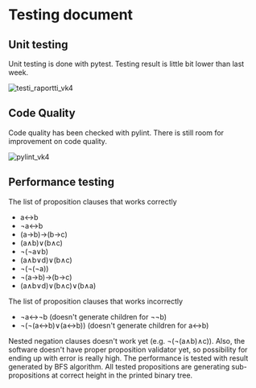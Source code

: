 # Testing document

## Unit testing
Unit testing is done with pytest. Testing result is little bit lower than last week.

![testi_raportti_vk4](https://user-images.githubusercontent.com/94007460/204107975-b8230ee0-2eb5-4839-aacd-e302ef04327a.png)


## Code Quality
Code quality has been checked with pylint. There is still room for improvement on code quality.

![pylint_vk4](https://user-images.githubusercontent.com/94007460/204107968-da117fcb-04e3-46ac-8d50-60cf93794711.png)

## Performance testing

The list of proposition clauses that works correctly
- a↔b
- ¬a↔b
- (a→b)→(b→c)
- (a∧b)∨(b∧c)
- ¬(¬a∨b)
- (a∧b∨d)∨(b∧c)
- ¬(¬(¬a))
- ¬(a→b)→(b→c)
- (a∧b∨d)∨(b∧c)∨(b∧a)

The list of proposition clauses that works incorrectly
- ¬a↔¬b (doesn't generate children for ¬¬b)
- ¬(¬(a↔b)∨(a↔b)) (doesn't generate children for a↔b)

Nested negation clauses doesn't work yet (e.g. ¬(¬(a∧b)∧c)). Also, the software doesn't have proper proposition validator yet, so possibility for ending up with error is really high. The performance is tested with result generated by BFS algorithm. All tested propositions are generating sub-propositions at correct height in the printed binary tree. 
